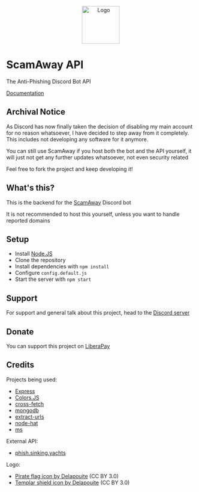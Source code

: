 <p align="center"><img src="https://github.com/Xenorio/ScamAway/raw/main/logo.png" alt="Logo" width="100"></p>

# ScamAway API
The Anti-Phishing Discord Bot API

[Documentation](https://scamaway.xenorio.xyz)

## Archival Notice

As Discord has now finally taken the decision of disabling my main account for no reason whatsoever, I have decided to step away from it completely.
This includes not developing any software for it anymore.

You can still use ScamAway if you host both the bot and the API yourself, it will just not get any further updates whatsoever, not even security related

Feel free to fork the project and keep developing it!


## What's this?
This is the backend for the [ScamAway](https://github.com/Xenorio/ScamAway/) Discord bot

It is not recommended to host this yourself, unless you want to handle reported domains

## Setup
- Install [Node.JS](https://nodejs.org)
- Clone the repository
- Install dependencies with ``npm install``
- Configure ``config.default.js``
- Start the server with ``npm start``

## Support
For support and general talk about this project, head to the [Discord server](https://discord.xenorio.xyz)

## Donate
You can support this project on [LiberaPay](https://liberapay.com/Xenorio)

## Credits
Projects being used:
- [Express](https://github.com/expressjs/express)
- [Colors.JS](https://github.com/Marak/colors.js)
- [cross-fetch](https://github.com/lquixada/cross-fetch)
- [mongodb](https://github.com/mongodb/node-mongodb-native)
- [extract-urls](https://github.com/huckbit/extract-urls)
- [node-hat](https://github.com/substack/node-hat)
- [ms](https://github.com/vercel/ms)

External API:
- [phish.sinking.yachts](https://phish.sinking.yachts/docs)

Logo:
- [Pirate flag icon by Delapouite](https://game-icons.net/1x1/delapouite/pirate-flag.html) (CC BY 3.0)
- [Templar shield icon by Delapouite](https://game-icons.net/1x1/delapouite/templar-shield.html) (CC BY 3.0)
